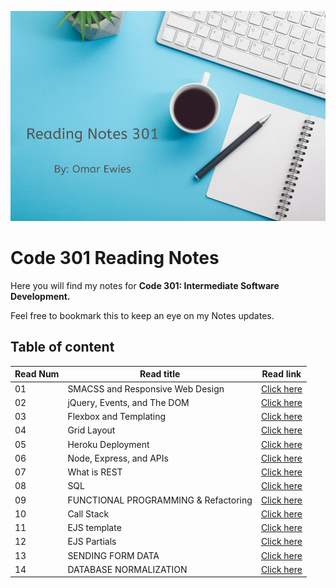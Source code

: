 ![](301-reading.png)

# Code 301 Reading Notes

Here you will find my notes for **Code 301: Intermediate Software Development.**

 Feel free to bookmark this to keep an eye on my Notes updates.



## Table of content

Read Num | Read title | Read link
------------ | ------------- | --------------
01 |  SMACSS and Responsive Web Design | [Click here](https://oebitw.github.io/301-Reading-Notes/read01)
02 |  jQuery, Events, and The DOM | [Click here](https://oebitw.github.io/301-Reading-Notes/read02)
03 |  Flexbox and Templating | [Click here](https://oebitw.github.io/301-Reading-Notes/read03)
04 |  Grid Layout | [Click here](https://oebitw.github.io/301-Reading-Notes/read04)
05 |  Heroku Deployment | [Click here](https://oebitw.github.io/301-Reading-Notes/read05)
06 |  Node, Express, and APIs | [Click here](https://oebitw.github.io/301-Reading-Notes/read06)
07 |  What is REST | [Click here](https://oebitw.github.io/301-Reading-Notes/read07)
08 |  SQL | [Click here](https://oebitw.github.io/301-Reading-Notes/read08)
09 | FUNCTIONAL PROGRAMMING & Refactoring | [Click here](https://oebitw.github.io/301-Reading-Notes/read09)
10 | Call Stack | [Click here](https://oebitw.github.io/301-Reading-Notes/read10)
11 | EJS template | [Click here](https://oebitw.github.io/301-Reading-Notes/read11)
12 | EJS Partials | [Click here](https://oebitw.github.io/301-Reading-Notes/read12)
13 | SENDING FORM DATA | [Click here](https://oebitw.github.io/301-Reading-Notes/read13)
14 | DATABASE NORMALIZATION | [Click here](https://oebitw.github.io/301-Reading-Notes/read14)
